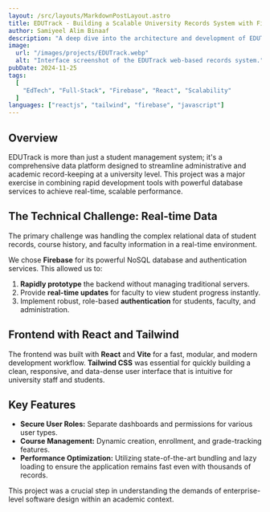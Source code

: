 ```yaml
---
layout: /src/layouts/MarkdownPostLayout.astro
title: EDUTrack - Building a Scalable University Records System with Firebase and React
author: Samiyeel Alim Binaaf
description: "A deep dive into the architecture and development of EDUTrack, a web-based records and data system for North South University, built using React, Vite, Tailwind, and Firebase."
image:
  url: "/images/projects/EDUTrack.webp"
  alt: "Interface screenshot of the EDUTrack web-based records system."
pubDate: 2024-11-25
tags:
  [
    "EdTech", "Full-Stack", "Firebase", "React", "Scalability"
  ]
languages: ["reactjs", "tailwind", "firebase", "javascript"]
---
```


## Overview

EDUTrack is more than just a student management system; it's a comprehensive data platform designed to streamline administrative and academic record-keeping at a university level. This project was a major exercise in combining rapid development tools with powerful database services to achieve real-time, scalable performance.

## The Technical Challenge: Real-time Data

The primary challenge was handling the complex relational data of student records, course history, and faculty information in a real-time environment.

We chose **Firebase** for its powerful NoSQL database and authentication services. This allowed us to:
1.  **Rapidly prototype** the backend without managing traditional servers.
2.  Provide **real-time updates** for faculty to view student progress instantly.
3.  Implement robust, role-based **authentication** for students, faculty, and administration.

## Frontend with React and Tailwind

The frontend was built with **React** and **Vite** for a fast, modular, and modern development workflow. **Tailwind CSS** was essential for quickly building a clean, responsive, and data-dense user interface that is intuitive for university staff and students.

## Key Features

-   **Secure User Roles:** Separate dashboards and permissions for various user types.
-   **Course Management:** Dynamic creation, enrollment, and grade-tracking features.
-   **Performance Optimization:** Utilizing state-of-the-art bundling and lazy loading to ensure the application remains fast even with thousands of records.

This project was a crucial step in understanding the demands of enterprise-level software design within an academic context.